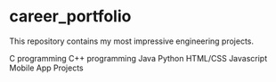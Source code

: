 # career_portfolio
This repository contains my most impressive engineering projects.

C programming
C++ programming
Java
Python
HTML/CSS
Javascript
Mobile App Projects
